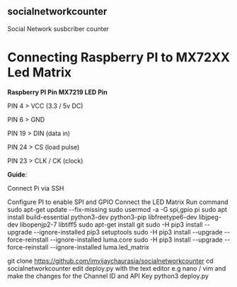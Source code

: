 ## socialnetworkcounter
Social Network susbcriber counter

# **Connecting Raspberry PI to MX72XX Led Matrix**
**Raspberry PI Pin              MX7219 LED Pin**

PIN 4               >           VCC (3.3 / 5v DC)

PIN 6               >           GND

PIN 19              >           DIN (data in)

PIN 24              >           CS (load pulse)

PIN 23              >           CLK / CK (clock)


**Guide**:

Connect Pi via SSH

Configure PI to enable SPI and GPIO
Connect the LED Matrix
Run command
sudo apt-get update --fix-missing
sudo usermod -a -G spi,gpio pi
sudo apt install build-essential python3-dev python3-pip libfreetype6-dev libjpeg-dev libopenjp2-7 libtiff5
sudo apt-get install git
sudo -H pip3 install --upgrade --ignore-installed pip3 setuptools
sudo -H pip3 install --upgrade --force-reinstall --ignore-installed luma.core
sudo -H pip3 install --upgrade --force-reinstall --ignore-installed luma.led_matrix

git clone https://github.com/imvijaychaurasia/socialnetworkcounter
cd socialnetworkcounter
edit deploy.py with the text editor e.g nano / vim and make the changes for the Channel ID and API Key
python3 deploy.py
